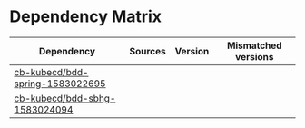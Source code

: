 # Dependency Matrix

Dependency | Sources | Version | Mismatched versions
---------- | ------- | ------- | -------------------
[cb-kubecd/bdd-spring-1583022695](https://github.com/cb-kubecd/bdd-spring-1583022695.git) |  | []() | 
[cb-kubecd/bdd-sbhg-1583024094](https://github.com/cb-kubecd/bdd-sbhg-1583024094.git) |  | []() | 
